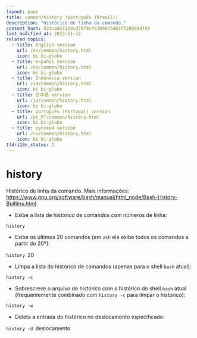 ```yaml
---
layout: page
title: common/history (português (Brasil))
description: "Histórico de linha da comando."
content_hash: 923ca02711dcd76f9cf5109075d02f728b58df02
last_modified_at: 2023-11-12
related_topics:
  - title: English version
    url: /en/common/history.html
    icon: bi bi-globe
  - title: español version
    url: /es/common/history.html
    icon: bi bi-globe
  - title: Indonesia version
    url: /id/common/history.html
    icon: bi bi-globe
  - title: 日本語 version
    url: /ja/common/history.html
    icon: bi bi-globe
  - title: português (Portugal) version
    url: /pt_PT/common/history.html
    icon: bi bi-globe
  - title: русский version
    url: /ru/common/history.html
    icon: bi bi-globe
tldri18n_status: 2
---
```

# history

Histórico de linha da comando.
Mais informações: <https://www.gnu.org/software/bash/manual/html_node/Bash-History-Builtins.html>.

- Exibe a lista de histórico de comandos com números de linha:

`history`

- Exibe os últimos 20 comandos (em `zsh` ele exibe todos os comandos a partir do 20º):

`history `<span class="tldr-var badge badge-pill bg-dark-lm bg-white-dm text-white-lm text-dark-dm font-weight-bold">20</span>

- Limpa a lista do histórico de comandos (apenas para o shell `bash` atual):

`history -c`

- Sobrescreve o arquivo de histórico com o histórico do shell `bash` atual (frequentemente combinado com `history -c` para limpar o histórico):

`history -w`

- Deleta a entrada do histórico no deslocamento especificado:

`history -d `<span class="tldr-var badge badge-pill bg-dark-lm bg-white-dm text-white-lm text-dark-dm font-weight-bold">deslocamento</span>
